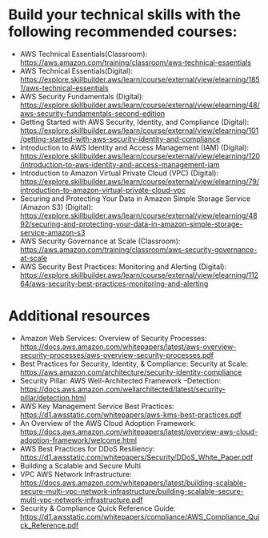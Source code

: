 # Build your technical skills with the following recommended courses:
- AWS Technical Essentials(Classroom): https://aws.amazon.com/training/classroom/aws-technical-essentials
- AWS Technical Essentials(Digital): https://explore.skillbuilder.aws/learn/course/external/view/elearning/1851/aws-technical-essentials
- AWS Security Fundamentals (Digital): https://explore.skillbuilder.aws/learn/course/external/view/elearning/48/aws-security-fundamentals-second-edition
- Getting Started with AWS Security, Identity, and Compliance (Digital): https://explore.skillbuilder.aws/learn/course/external/view/elearning/101/getting-started-with-aws-security-identity-and-compliance
- Introduction to AWS Identity and Access Management (IAM) (Digital): https://explore.skillbuilder.aws/learn/course/external/view/elearning/120/introduction-to-aws-identity-and-access-management-iam
- Introduction to Amazon Virtual Private Cloud (VPC) (Digital): https://explore.skillbuilder.aws/learn/course/external/view/elearning/79/introduction-to-amazon-virtual-private-cloud-vpc
- Securing and Protecting Your Data in Amazon Simple Storage Service (Amazon S3) (Digital): https://explore.skillbuilder.aws/learn/course/external/view/elearning/4892/securing-and-protecting-your-data-in-amazon-simple-storage-service-amazon-s3
- AWS Security Governance at Scale (Classroom): https://aws.amazon.com/training/classroom/aws-security-governance-at-scale
- AWS Security Best Practices: Monitoring and Alerting (Digital): https://explore.skillbuilder.aws/learn/course/external/view/elearning/11264/aws-security-best-practices-monitoring-and-alerting

# Additional resources
- Amazon Web Services: Overview of Security Processes: https://docs.aws.amazon.com/whitepapers/latest/aws-overview-security-processes/aws-overview-security-processes.pdf
- Best Practices for Security, Identity, & Compliance: Security at Scale: https://aws.amazon.com/architecture/security-identity-compliance
- Security Pillar: AWS Well-Architected Framework –Detection: https://docs.aws.amazon.com/wellarchitected/latest/security-pillar/detection.html
- AWS Key Management Service Best Practices: https://d1.awsstatic.com/whitepapers/aws-kms-best-practices.pdf
- An Overview of the AWS Cloud Adoption Framework: https://docs.aws.amazon.com/whitepapers/latest/overview-aws-cloud-adoption-framework/welcome.html
- AWS Best Practices for DDoS Resiliency: https://d1.awsstatic.com/whitepapers/Security/DDoS_White_Paper.pdf
- Building a Scalable and Secure Multi
- VPC AWS Network Infrastructure: https://docs.aws.amazon.com/whitepapers/latest/building-scalable-secure-multi-vpc-network-infrastructure/building-scalable-secure-multi-vpc-network-infrastructure.pdf
- Security & Compliance Quick Reference Guide: https://d1.awsstatic.com/whitepapers/compliance/AWS_Compliance_Quick_Reference.pdf
